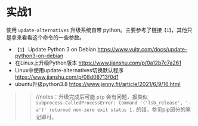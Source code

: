 
# 实战1

使用 `update-alternatives` 升级系统自带 python。主要参考了链接`【1】`，其他只是拿来看看这个命令的一些参数。
- `【1】` Update Python 3 on Debian https://www.vultr.com/docs/update-python3-on-debian
- 在Linux上升级Python版本 https://www.jianshu.com/p/0a12b7c7a261
- Linux中使用update-alternatives切换默认程序 https://www.jianshu.com/p/08d08713f0d1
- ubuntu升级python3.8 https://www.jenny.fit/article/2021/6/9/16.html

>> //notes：升级完成后可能 `pip` 会有问题，报类似 `subprocess.CalledProcessError: Command '('lsb_release', '-a')' returned non-zero exit status 1.` 的错。参见pip部分的笔记即可。
